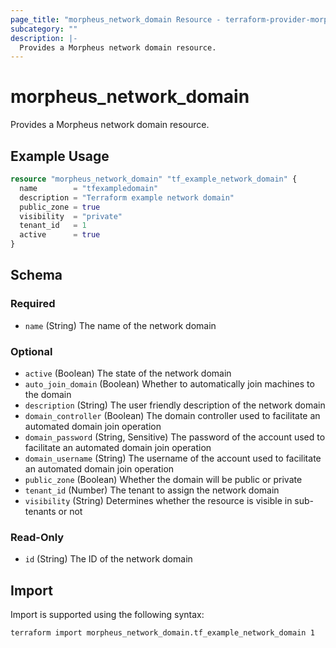 ```yaml
---
page_title: "morpheus_network_domain Resource - terraform-provider-morpheus"
subcategory: ""
description: |-
  Provides a Morpheus network domain resource.
---
```


# morpheus_network_domain

Provides a Morpheus network domain resource.

## Example Usage

```terraform
resource "morpheus_network_domain" "tf_example_network_domain" {
  name        = "tfexampledomain"
  description = "Terraform example network domain"
  public_zone = true
  visibility  = "private"
  tenant_id   = 1
  active      = true
}
```

<!-- schema generated by tfplugindocs -->
## Schema

### Required

- `name` (String) The name of the network domain

### Optional

- `active` (Boolean) The state of the network domain
- `auto_join_domain` (Boolean) Whether to automatically join machines to the domain
- `description` (String) The user friendly description of the network domain
- `domain_controller` (Boolean) The domain controller used to facilitate an automated domain join operation
- `domain_password` (String, Sensitive) The password of the account used to facilitate an automated domain join operation
- `domain_username` (String) The username of the account used to facilitate an automated domain join operation
- `public_zone` (Boolean) Whether the domain will be public or private
- `tenant_id` (Number) The tenant to assign the network domain
- `visibility` (String) Determines whether the resource is visible in sub-tenants or not

### Read-Only

- `id` (String) The ID of the network domain

## Import

Import is supported using the following syntax:

```shell
terraform import morpheus_network_domain.tf_example_network_domain 1
```
